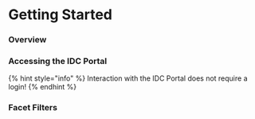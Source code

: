 # Getting Started

### Overview

### Accessing the IDC Portal

{% hint style="info" %}
Interaction with the IDC Portal does not require a login!
{% endhint %}

### Facet Filters



